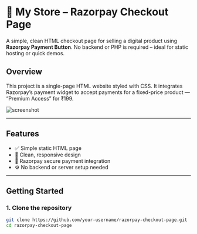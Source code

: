 # 🛒 My Store – Razorpay Checkout Page

A simple, clean HTML checkout page for selling a digital product using **Razorpay Payment Button**. No backend or PHP is required – ideal for static hosting or quick demos.

## Overview

This project is a single-page HTML website styled with CSS. It integrates Razorpay’s payment widget to accept payments for a fixed-price product — “Premium Access” for ₹199.

![screenshot](https://via.placeholder.com/800x400.png?text=My+Store+-+Checkout+Page)

---

## Features

- ✅ Simple static HTML page
- 🎨 Clean, responsive design
- 🔐 Razorpay secure payment integration
- ⚙️ No backend or server setup needed

---

##  Getting Started

### 1. Clone the repository

```bash
git clone https://github.com/your-username/razorpay-checkout-page.git
cd razorpay-checkout-page
